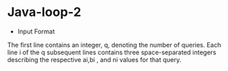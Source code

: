 # Java-loop-2
* Input Format

The first line contains an integer, q, denoting the number of queries.
Each line i of the q  subsequent lines contains three space-separated integers describing the respective ai,bi , and ni values for that query.

